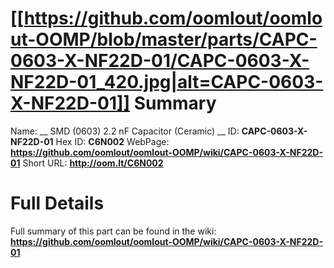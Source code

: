 
[[https://github.com/oomlout/oomlout-OOMP/blob/master/parts/CAPC-0603-X-NF22D-01/CAPC-0603-X-NF22D-01_420.jpg|alt=CAPC-0603-X-NF22D-01]] 
Summary
=================

Name: __ SMD (0603) 2.2 nF Capacitor (Ceramic) __
ID: __CAPC-0603-X-NF22D-01__
Hex ID: __C6N002__
WebPage: __https://github.com/oomlout/oomlout-OOMP/wiki/CAPC-0603-X-NF22D-01__
Short URL: __http://oom.lt/C6N002__

Full Details
==========================
Full summary of this part can be found in the wiki:   
__https://github.com/oomlout/oomlout-OOMP/wiki/CAPC-0603-X-NF22D-01__   

